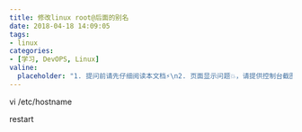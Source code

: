```yaml
---
title: 修改linux root@后面的别名
date: 2018-04-18 14:09:05
tags:
- linux
categories:
- [学习, DevOPS, Linux]
valine:
  placeholder: "1. 提问前请先仔细阅读本文档⚡\n2. 页面显示问题💥，请提供控制台截图📸或者您的测试网址\n3. 其他任何报错💣，请提供详细描述和截图📸，祝食用愉快💪"
---
```


vi /etc/hostname 

restart
